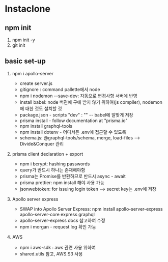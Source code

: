 # Instaclone

## npm init

1. npm init -y
2. git init

## basic set-up

1. npm i apollo-server

   - create server.js
   - gitignore : command pallette에서 node
   - npm i nodemon --save-dev: 자동으로 변경사항 서버에 반영
   - install babel: node 버젼에 구애 받지 않기 위하여(js compiler), nodemon에 대한 것도 설치할 것
   - package.json - scripts "dev" : "" -- babel에 알맞게 저장
   - prisma install - follow documentation at "prisma.io"
   - npm install graphql-tools
   - npm install dotenv - 어디서든 .env에 접근할 수 있도록
   - schema.js: @graphql-tools/schema, merge, load-files --> Divide&Conquer 관리

2. prisma client declaration + export

   - npm i bcrypt: hashing passwords
   - query가 반드시 하나는 존재해야함
   - prisma는 Promise를 반환하므로 반드시 async - await
   - prisma prettier: npm install 해야 사용 가능
   - jsonwebtoken: for issuing login token --> secret key는 .env에 저장

3. Apollo server express

   - SWAP into Apollo Server Express: npm install apollo-server-express apollo-server-core express graphql
   - apollo-server-express docs 참고하여 수정
   - npm i morgan - request log 확인 가능

4. AWS
   - npm i aws-sdk : aws 관련 사용 위하여
   - shared.utils 참고, AWS.S3 사용
